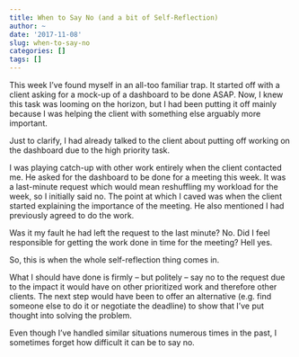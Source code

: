 ```yaml
---
title: When to Say No (and a bit of Self-Reflection)
author: ~
date: '2017-11-08'
slug: when-to-say-no
categories: []
tags: []
---
```


This week I’ve found myself in an all-too familiar trap. It started off with a client asking for a mock-up of a dashboard to be done ASAP. Now, I knew this task was looming on the horizon, but I had been putting it off mainly because I was helping the client with something else arguably more important.

Just to clarify, I had already talked to the client about putting off working on the dashboard due to the high priority task.

I was playing catch-up with other work entirely when the client contacted me. He asked for the dashboard to be done for a meeting this week. It was a last-minute request which would mean reshuffling my workload for the week, so I initially said no. The point at which I caved was when the client started explaining the importance of the meeting. He also mentioned I had previously agreed to do the work. 

Was it my fault he had left the request to the last minute? No. Did I feel responsible for getting the work done in time for the meeting? Hell yes.

So, this is when the whole self-reflection thing comes in.

What I should have done is firmly – but politely – say no to the request due to the impact it would have on other prioritized work and therefore other clients. The next step would have been to offer an alternative (e.g. find someone else to do it or negotiate the deadline) to show that I’ve put thought into solving the problem.

Even though I’ve handled similar situations numerous times in the past, I sometimes forget how difficult it can be to say no.
